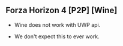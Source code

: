 ## Forza Horizon 4 [P2P] [Wine]

- Wine does not work with UWP api.

- We don't expect this to ever work.